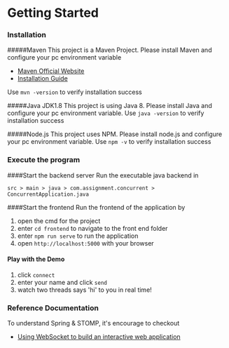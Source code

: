 # Getting Started

### Installation
#####Maven
This project is a Maven Project.
Please install Maven and configure your pc environment variable
* [Maven Official Website](https://downloads.apache.org/maven/maven-3/3.6.3/binaries/apache-maven-3.6.3-bin.zip)
* [Installation Guide](https://mkyong.com/maven/how-to-install-maven-in-windows/)

Use ```mvn -version``` to verify installation success

#####Java JDK1.8
This project is using Java 8. Please install Java and configure your pc environment variable.
Use ```java -version``` to verify installation success

#####Node.js
This project uses NPM. Please install node.js and configure your pc environment variable.
Use ```npm -v``` to verify installation success

### Execute the program
####Start the backend server
Run the executable java backend in
```
src > main > java > com.assignment.concurrent > ConcurrentApplication.java
```
####Start the frontend
Run the frontend of the application by
1. open the cmd for the project
2. enter ```cd frontend``` to navigate to the front end folder
3. enter ```npm run serve``` to run the application
4. open ```http://localhost:5000``` with your browser

#### Play with the Demo
1. click ```connect```
2. enter your name and click ```send```
3. watch two threads says 'hi' to you in real time!


### Reference Documentation
To understand Spring & STOMP, it's encourage to checkout 
* [Using WebSocket to build an interactive web application](https://spring.io/guides/gs/messaging-stomp-websocket/)
